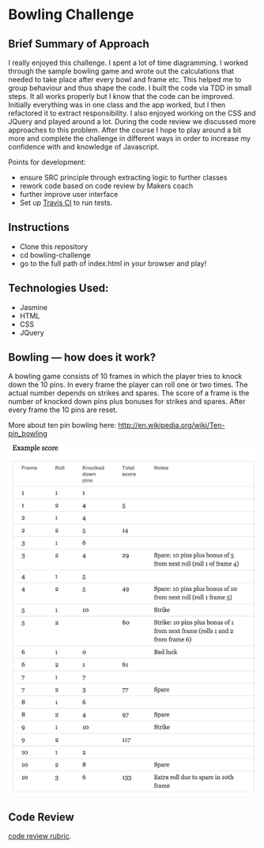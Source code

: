Bowling Challenge
=================

Brief Summary of Approach
-------
I really enjoyed this challenge.  I spent a lot of time diagramming. I worked through the sample bowling game and wrote out the calculations that needed to take place after every bowl and frame etc.  This helped me to group behaviour and thus shape the code. I built the code via TDD in small steps.  It all works properly but I know that the code can be improved.  Initially everything was in one class and the app worked, but I then refactored it to extract responsibility.  I also enjoyed working on the CSS and JQuery and played around a lot.  During the code review we discussed more approaches to this problem.  After the course I hope to play around a bit more and complete the challenge in different ways in order to increase my confidence with and knowledge of Javascript.

Points for development:
* ensure SRC principle through extracting logic to further classes
* rework code based on code review by Makers coach
* further improve user interface
* Set up [Travis CI](https://travis-ci.org) to run tests.

Instructions
-------
* Clone this repository
* cd bowling-challenge
* go to the full path of index.html in your browser and play!

Technologies Used:
--------
* Jasmine
* HTML
* CSS
* JQuery

## Bowling — how does it work?

A bowling game consists of 10 frames in which the player tries to knock down the 10 pins. In every frame the player can roll one or two times. The actual number depends on strikes and spares. The score of a frame is the number of knocked down pins plus bonuses for strikes and spares. After every frame the 10 pins are reset.

More about ten pin bowling here: http://en.wikipedia.org/wiki/Ten-pin_bowling

![Ten Pin Score Example](images/example_ten_pin_scoring.png)

## Code Review

[code review rubric](docs/review.md).
